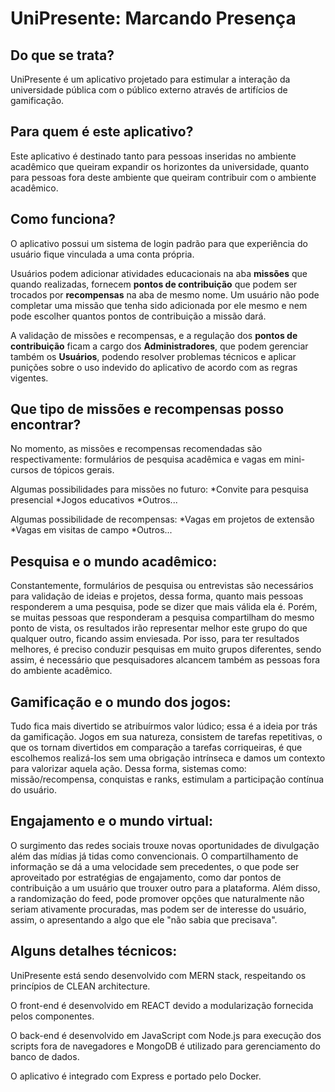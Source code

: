 # UniPresente: Marcando Presença

## Do que se trata?
  
  UniPresente é um aplicativo projetado para estimular a interação da universidade pública com o público externo através de artifícios de gamificação.

## Para quem é este aplicativo?

  Este aplicativo é destinado tanto para pessoas inseridas no ambiente acadêmico que queiram expandir os horizontes da universidade, quanto para pessoas fora deste ambiente que queiram contribuir com o ambiente acadêmico.
  
## Como funciona?

  O aplicativo possui um sistema de login padrão para que experiência do usuário fique vinculada a uma conta própria.  

  Usuários podem adicionar atividades educacionais na aba **missões** que quando realizadas, fornecem **pontos de contribuição** que podem ser trocados por **recompensas** na aba de mesmo nome. Um usuário não pode completar uma missão que tenha sido adicionada por ele mesmo e nem pode escolher quantos pontos de contribuição a missão dará.
  
  A validação de missões e recompensas, e a regulação dos **pontos de contribuição** ficam a cargo dos **Administradores**, que podem gerenciar também os **Usuários**, podendo resolver problemas técnicos e aplicar punições sobre o uso indevido do aplicativo de acordo com as regras vigentes.
  
## Que tipo de missões e recompensas posso encontrar?

  No momento, as missões e recompensas recomendadas são respectivamente: formulários de pesquisa acadêmica e vagas em mini-cursos de tópicos gerais.
  
  Algumas possibilidades para missões no futuro:
  *Convite para pesquisa presencial
  *Jogos educativos
  *Outros...
  
  Algumas possibilidade de recompensas:
  *Vagas em projetos de extensão
  *Vagas em visitas de campo
  *Outros...
  
## Pesquisa e o mundo acadêmico:

  Constantemente, formulários de pesquisa ou entrevistas são necessários para validação de ideias e projetos, dessa forma, quanto mais pessoas responderem a uma pesquisa, pode se dizer que mais válida ela é. Porém, se muitas pessoas que responderam a pesquisa compartilham do mesmo ponto de vista, os resultados irão representar melhor este grupo do que qualquer outro, ficando assim enviesada. Por isso, para ter resultados melhores, é preciso conduzir pesquisas em muito grupos diferentes, sendo assim, é necessário que pesquisadores alcancem também as pessoas fora do ambiente acadêmico.

## Gamificação e o mundo dos jogos:

  Tudo fica mais divertido se atribuírmos valor lúdico; essa é a ideia por trás da gamificação. Jogos em sua natureza, consistem de tarefas repetitivas, o que os tornam divertidos em comparação a tarefas corriqueiras, é que escolhemos realizá-los sem uma obrigação intrínseca e damos um contexto para valorizar aquela ação. Dessa forma, sistemas como: missão/recompensa, conquistas e ranks, estimulam a participação contínua do usuário.

## Engajamento e o mundo virtual:
  
  O surgimento das redes sociais trouxe novas oportunidades de divulgação além das mídias já tidas como convencionais. O compartilhamento de informação se dá a uma velocidade sem precedentes, o que pode ser aproveitado por estratégias de engajamento, como dar pontos de contribuição a um usuário que trouxer outro para a plataforma. Além disso, a randomização do feed, pode promover opções que naturalmente não seriam ativamente procuradas, mas podem ser de interesse do usuário, assim, o apresentando a algo que ele "não sabia que precisava".  

## Alguns detalhes técnicos:
  
  UniPresente está sendo desenvolvido com MERN stack, respeitando os princípios de CLEAN architecture.
  
  O front-end é desenvolvido em REACT devido a modularização fornecida pelos componentes.
  
  O back-end é desenvolvido em JavaScript com Node.js para execução dos scripts fora de navegadores e MongoDB é utilizado para gerenciamento do banco de dados.
  
  O aplicativo é integrado com Express e portado pelo Docker.
